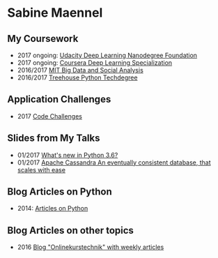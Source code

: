 # Sabine Maennel

## My Coursework
- 2017 ongoing: [Udacity Deep Learning Nanodegree Foundation](udacity-deeplearning)
- 2017 ongoing: [Coursera Deep Learning Specialization](coursera-deeplearning)
- 2016/2017 [MIT Big Data and Social Analysis](mit-big-data-and-social-analysis)
- 2016/2017 [Treehouse Python Techdegree](treehouse-python-techdegree)

## Application Challenges
- 2017 [Code Challenges](code-challenges)

## Slides from My Talks
- 01/2017 [What's new in Python 3.6?](python3_6-talk/python3_6.html#/1) 
- 01/2017 [Apache Cassandra
An eventually consistent database,
that scales with ease](cassandra-talk/cassandra.html#/1)

## Blog Articles on Python
- 2014: [Articles on Python](python-articles)

## Blog Articles on other topics
- 2016 [Blog "Onlinekurstechnik" with weekly articles](onlinekurstechnik)
